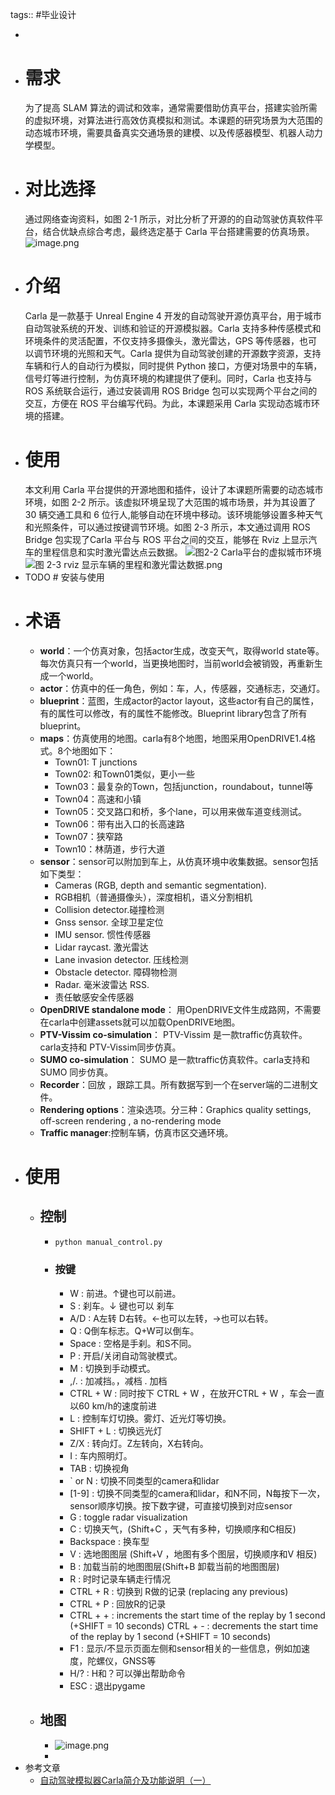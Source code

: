 tags:: #毕业设计

-
- # 需求
  为了提高 SLAM 算法的调试和效率，通常需要借助仿真平台，搭建实验所需的虚拟环境，对算法进行高效仿真模拟和测试。本课题的研究场景为大范围的动态城市环境，需要具备真实交通场景的建模、以及传感器模型、机器人动力学模型。
- # 对比选择
  通过网络查询资料，如图 2-1 所示，对比分析了开源的的自动驾驶仿真软件平台，结合优缺点综合考虑，最终选定基于 Carla 平台搭建需要的仿真场景。
  ![image.png](../assets/image_1651283738789_0.png)
- # 介绍
  Carla 是一款基于 Unreal Engine 4 开发的自动驾驶开源仿真平台，用于城市自动驾驶系统的开发、训练和验证的开源模拟器。Carla 支持多种传感模式和环境条件的灵活配置，不仅支持多摄像头，激光雷达，GPS 等传感器，也可以调节环境的光照和天气。Carla 提供为自动驾驶创建的开源数字资源，支持车辆和行人的自动行为模拟，同时提供 Python 接口，方便对场景中的车辆，信号灯等进行控制，为仿真环境的构建提供了便利。同时，Carla 也支持与 ROS 系统联合运行，通过安装调用 ROS Bridge 包可以实现两个平台之间的交互，方便在 ROS 平台编写代码。为此，本课题采用 Carla 实现动态城市环境的搭建。
- # 使用
  本文利用 Carla 平台提供的开源地图和插件，设计了本课题所需要的动态城市环境，如图 2-2 所示。该虚拟环境呈现了大范围的城市场景，并为其设置了 30 辆交通工具和 6 位行人,能够自动在环境中移动。该环境能够设置多种天气和光照条件，可以通过按键调节环境。如图 2-3 所示，本文通过调用 ROS Bridge 包实现了Carla 平台与 ROS 平台之间的交互，能够在 Rviz 上显示汽车的里程信息和实时激光雷达点云数据。
  ![图2-2 Carla平台的虚拟城市环境](../assets/image_1651283961907_0.png)
  ![图 2-3 rviz 显示车辆的里程和激光雷达数据.png](../assets/image_1651284010522_0.png)
- TODO # 安装与使用
- # 术语
	- **world**：一个仿真对象，包括actor生成，改变天气，取得world state等。每次仿真只有一个world，当更换地图时，当前world会被销毁，再重新生成一个world。
	- **actor**：仿真中的任一角色，例如：车，人，传感器，交通标志，交通灯。
	- **blueprint**：蓝图，生成actor的actor layout，这些actor有自己的属性，有的属性可以修改，有的属性不能修改。Blueprint library包含了所有blueprint。
	- **maps**：仿真使用的地图。carla有8个地图，地图采用OpenDRIVE1.4格式。8个地图如下：
		- Town01: T junctions
		- Town02: 和Town01类似，更小一些
		- Town03：最复杂的Town，包括junction，roundabout，tunnel等
		- Town04：高速和小镇
		- Town05：交叉路口和桥，多个lane，可以用来做车道变线测试。
		- Town06：带有出入口的长高速路
		- Town07：狭窄路
		- Town10：林荫道，步行大道
	- **sensor**：sensor可以附加到车上，从仿真环境中收集数据。sensor包括如下类型：
		- Cameras (RGB, depth and semantic segmentation).
		- RGB相机（普通摄像头），深度相机，语义分割相机
		- Collision detector.碰撞检测
		- Gnss sensor. 全球卫星定位
		- IMU sensor. 惯性传感器
		- Lidar raycast. 激光雷达
		- Lane invasion detector. 压线检测
		- Obstacle detector. 障碍物检测
		- Radar. 毫米波雷达 RSS.
		- 责任敏感安全传感器
	- **OpenDRIVE standalone mode**： 用OpenDRIVE文件生成路网，不需要在carla中创建assets就可以加载OpenDRIVE地图。
	- **PTV-Vissim co-simulation**： PTV-Vissim 是一款traffic仿真软件。carla支持和 PTV-Vissim同步仿真。
	- **SUMO co-simulation**： SUMO 是一款traffic仿真软件。carla支持和 SUMO 同步仿真。
	- **Recorder**：回放 ，跟踪工具。所有数据写到一个在server端的二进制文件。
	- **Rendering options**：渲染选项。分三种：Graphics quality settings, off-screen rendering , a no-rendering mode
	- **Traffic manager**:控制车辆，仿真市区交通环境。
- # 使用
	- ## 控制
		- ```sh
		  python manual_control.py
		  ```
		- ### 按键
			- W : 前进。↑键也可以前进。
			- S : 刹车。↓ 键也可以 刹车
			- A/D : A左转 D右转。←也可以左转，→也可以右转。
			- Q : Q倒车标志。Q+W可以倒车。
			- Space : 空格是手刹。和S不同。
			- P : 开启/关闭自动驾驶模式。
			- M : 切换到手动模式。
			- ,/. : 加减挡。，减档 . 加档
			- CTRL + W : 同时按下 CTRL + W ，在放开CTRL + W ，车会一直以60 km/h的速度前进
			- L : 控制车灯切换。雾灯、近光灯等切换。
			- SHIFT + L : 切换远光灯
			- Z/X : 转向灯。Z左转向，X右转向。
			- I : 车内照明灯。
			- TAB : 切换视角
			- ` or N : 切换不同类型的camera和lidar
			- [1-9] : 切换不同类型的camera和lidar，和N不同，N每按下一次，sensor顺序切换。按下数字键，可直接切换到对应sensor
			- G : toggle radar visualization
			- C : 切换天气，(Shift+C ，天气有多种，切换顺序和C相反)
			- Backspace : 换车型
			- V : 选地图图层 (Shift+V ，地图有多个图层，切换顺序和V 相反)
			- B : 加载当前的地图图层(Shift+B 卸载当前的地图图层)
			- R : 时时记录车辆走行情况
			- CTRL + R : 切换到 R做的记录 (replacing any previous)
			- CTRL + P : 回放R的记录
			- CTRL + + : increments the start time of the replay by 1 second (+SHIFT = 10 seconds)
			  CTRL + - : decrements the start time of the replay by 1 second (+SHIFT = 10 seconds)
			- F1 : 显示/不显示页面左侧和sensor相关的一些信息，例如加速度，陀螺仪，GNSS等
			- H/? : H和？可以弹出帮助命令
			- ESC : 退出pygame
	- ## 地图
		- ![image.png](../assets/image_1653591080423_0.png)
		-
- 参考文章
	- [自动驾驶模拟器Carla简介及功能说明（一）](https://zhuanlan.zhihu.com/p/475193556)